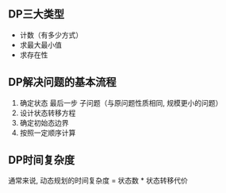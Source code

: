 ## DP三大类型
- 计数（有多少方式）
- 求最大最小值
- 求存在性

## DP解决问题的基本流程
1. 确定状态 最后一步 子问题（与原问题性质相同, 规模更小的问题）
2. 设计状态转移方程
3. 确定初始态边界
4. 按照一定顺序计算

## DP时间复杂度
通常来说, 动态规划的时间复杂度 = 状态数 * 状态转移代价